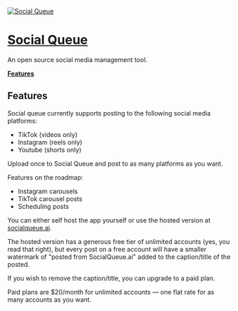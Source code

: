 <a href="https://socialqueue.ai">
  <img alt="Social Queue" src="./public/social-queue-logo.png">
  <h1>Social Queue</h1>
</a>

<p> An open source social media management tool.</p>

<p>
  <a href="#features"><strong>Features</strong></a>
</p>

## Features

Social queue currently supports posting to the following social media platforms:

- TikTok (videos only)
- Instagram (reels only)
- Youtube (shorts only)

Upload once to Social Queue and post to as many platforms as you want.

Features on the roadmap:


- Instagram carousels
- TikTok carousel posts
- Scheduling posts

You can either self host the app yourself or use the hosted version at [socialqueue.ai](https://socialqueue.ai).

The hosted version has a generous free tier of unlimited accounts (yes, you read that right), but every post on a free account will have a smaller watermark of "posted from SocialQueue.ai" added to the caption/title of the posted.

If you wish to remove the caption/title, you can upgrade to a paid plan.

Paid plans are $20/month for unlimited accounts — one flat rate for as many accounts as you want.